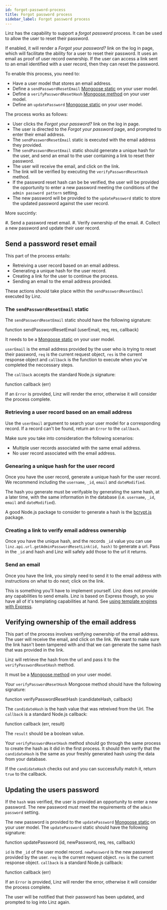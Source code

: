 ```yaml
---
id: forgot-password-process
title: Forgot password process
sidebar_label: Forgot password process
---
```


Linz has the capability to support a _forgot password_ process. It can be used to allow the user to reset their password.

If enabled, it will render a _Forgot your password?_ link on the log in page, which will facilitate the ability for a user to reset their password. It uses an email as proof of user record ownership. If the user can access a link sent to an email identified with a user record, then they can reset the password.

To enable this process, you need to:

-   Have a user model that stores an email address.
-   Define a `sendPasswordResetEmail` [Mongoose static](https://mongoosejs.com/docs/guide.html#statics) on your user model.
-   Define a `verifyPasswordResetHash` [Mongoose method](https://mongoosejs.com/docs/guide.html#methods) on your user model.
-   Define an `updatePassword` [Mongoose static](https://mongoosejs.com/docs/guide.html#statics) on your user model.

The process works as follows:

-   User clicks the _Forgot your password?_ link on the log in page.
-   The user is directed to the _Forgot your password_ page, and prompted to enter their email address.
-   The `sendPasswordResetEmail` static is executed with the email address they provided.
-   The `sendPasswordResetEmail` static should generate a unique hash for the user, and send an email to the user containing a link to reset their password.
-   The user will receive the email, and click on the link.
-   The link will be verified by executing the `verifyPasswordResetHash` method.
-   If the password reset hash can be be verified, the user will be provided the opportunity to enter a new password meeting the conditions of the `admin password pattern` setting.
-   The new password will be provided to the `updatePassword` static to store the updated password against the user record.

More succintly:

#. Send a password reset email.
#. Verify ownership of the email.
#. Collect a new password and update their user record.

## Send a password reset email

This part of the process entails:

-   Retreiving a user record based on an email address.
-   Generating a unique hash for the user record.
-   Creating a link for the user to continue the process.
-   Sending an email to the email address provided.

These actions should take place within the `sendPasswordResetEmail` executed by Linz.

### The `sendPasswordResetEmail` static

The `sendPasswordResetEmail` static should have the following signature:

function sendPasswordResetEmail (userEmail, req, res, callback)

It needs to be a [Mongoose static](https://mongoosejs.com/docs/guide.html#statics) on your user model.

`userEmail` is the email address provided by the user who is trying to reset their password, `req` is the current request object, `res` is the current response object and `callback` is the function to execute when you've completed the neccessary steps.

The `callback` accepts the standard Node.js signature:

function callback (err)

If an `Error` is provided, Linz will render the error, otherwise it will consider the process complete.

### Retrieving a user record based on an email address

Use the `userEmail` argument to search your user model for a corresponding record. If a record can't be found, return an `Error` to the `callback`.

Make sure you take into consideration the following scenarios:

-   Multiple user records associated with the same email address.
-   No user record associated with the email address.

### Genearing a unique hash for the user record

Once you have the user record, generate a unique hash for the user record. We recommend including the `username`, `_id`, `email` and `dateModified`.

The hash you generate must be verifyable by generating the same hash, at a later time, with the same information in the database (i.e. `username`, `_id`, `email` and `dateModified`).

A good Node.js package to consider to generate a hash is the [bcrypt.js](https://www.npmjs.com/package/bcryptjs) package.

### Creating a link to verify email address ownership

Once you have the unique hash, and the records `_id` value you can use `linz.api.url.getAdminPasswordResetLink(id, hash)` to generate a url. Pass in the `_id` and hash and Linz will safely add those to the url it returns.

### Send an email

Once you have the link, you simply need to send it to the email address with instructions on what to do next; click on the link.

This is something you'll have to implement yourself. Linz does not provide any capabilities to send emails. Linz is based on Express though, so you have all of it's templating capabilities at hand. See [using template engines with Express](https://expressjs.com/en/guide/using-template-engines.html).

## Verifying ownership of the email address

This part of the process involves verifying ownership of the email address. The user will receive the email, and click on the link. We want to make sure the link hasn't been tampered with and that we can generate the same hash that was provided in the link.

Linz will retrieve the hash from the url and pass it to the `verifyPasswordResetHash` method.

It must be a [Mongoose method](https://mongoosejs.com/docs/guide.html#methods) on your user model.

Your `verifyPasswordResetHash` Mongoose method should have the following signature:

function verifyPasswordResetHash (candidateHash, callback)

The `candidateHash` is the hash value that was retreived from the Url. The `callback` is a standard Node.js callback:

function callback (err, result)

The `result` should be a boolean value.

Your `verifyPasswordResetHash` method should go through the same process to create the hash as it did in the first process. It should then verify that the `candidateHash` is the same as your freshly generated hash using the data from your database.

If the `candidateHash` checks out and you can successfully match it, return `true` to the callback.

## Updating the users password

If the `hash` was verified, the user is provided an opportunity to enter a new password. The new password must meet the requirements of the `admin password` setting.

The new password is provided to the `updatePassword` [Mongoose static](https://mongoosejs.com/docs/guide.html#statics) on your user model. The `updatePassword` static should have the following signature:

function updatePassword (id, newPassword, req, res, callback)

`id` is the `_id` of the user model record. `newPassword` is the new password provided by the user. `req` is the current request object. `res` is the current response object. `callback` is a standard Node.js callback:

function callback (err)

If an `Error` is provided, Linz will render the error, otherwise it will consider the process complete.

The user will be notified that their password has been updated, and prompted to log into Linz again.
